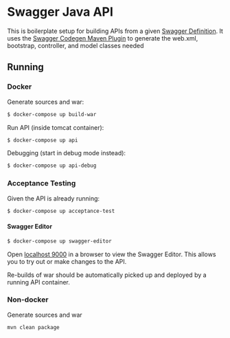 # Swagger Java API

This is boilerplate setup for building APIs from a given [Swagger Definition](api/src/main/resources/swagger.yaml).
It uses the [Swagger Codegen Maven Plugin](https://github.com/swagger-api/swagger-codegen/tree/master/modules/swagger-codegen-maven-plugin) to generate the web.xml, bootstrap, controller, and model classes needed

## Running

### Docker

Generate sources and war:
```bash
$ docker-compose up build-war
```

Run API (inside tomcat container):
```bash
$ docker-compose up api
```

Debugging (start in debug mode instead):
```bash
$ docker-compose up api-debug
```

### Acceptance Testing

Given the API is already running:
```bash
$ docker-compose up acceptance-test
```

#### Swagger Editor

```bash
$ docker-compose up swagger-editor
```

Open [localhost 9000](http://localhost:9000/#/) in a browser to view the Swagger Editor. 
This allows you to try out or make changes to the API.

Re-builds of war should be automatically picked up and deployed by a running API container.

### Non-docker

Generate sources and war
```bash
mvn clean package
```
